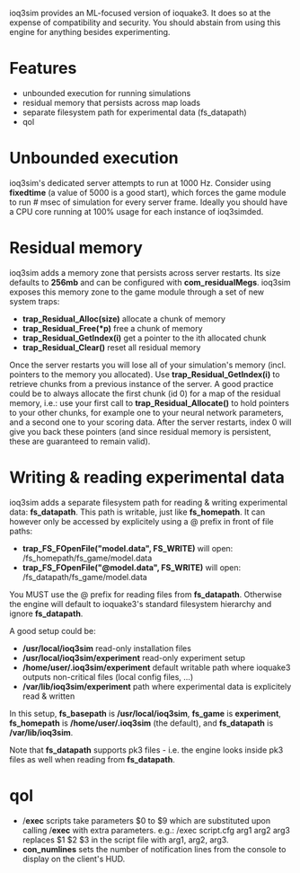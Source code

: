 ioq3sim provides an ML-focused version of ioquake3. It does so at the expense of compatibility and security. You should abstain from using this engine for anything besides experimenting.

# Features
- unbounded execution for running simulations
- residual memory that persists across map loads
- separate filesystem path for experimental data (fs_datapath)
- qol

# Unbounded execution
ioq3sim's dedicated server attempts to run at 1000 Hz. Consider using **fixedtime** (a value of 5000 is a good start), which forces the game module to run # msec of simulation for every server frame. Ideally you should have a CPU core running at 100% usage for each instance of ioq3simded.

# Residual memory
ioq3sim adds a memory zone that persists across server restarts. Its size defaults to **256mb** and can be configured with **com_residualMegs**. ioq3sim exposes this memory zone to the game module through a set of new system traps:
- **trap_Residual_Alloc(size)** allocate a chunk of memory
- **trap_Residual_Free(\*p)** free a chunk of memory
- **trap_Residual_GetIndex(i)** get a pointer to the ith allocated chunk
- **trap_Residual_Clear()** reset all residual memory

Once the server restarts you will lose all of your simulation's memory (incl. pointers to the memory you allocated). Use **trap_Residual_GetIndex(i)** to retrieve chunks from a previous instance of the server. A good practice could be to always allocate the first chunk (id 0) for a map of the residual memory, i.e.: use your first call to **trap_Residual_Allocate()** to hold pointers to your other chunks, for example one to your neural network parameters, and a second one to your scoring data. After the server restarts, index 0 will give you back these pointers (and since residual memory is persistent, these are guaranteed to remain valid).

# Writing & reading experimental data
ioq3sim adds a separate filesystem path for reading & writing experimental data: **fs_datapath**. This path is writable, just like **fs_homepath**. It can however only be accessed by explicitely using a @ prefix in front of file paths:

- **trap_FS_FOpenFile("model.data", FS_WRITE)** will open: /fs_homepath/fs_game/model.data
- **trap_FS_FOpenFile("@model.data", FS_WRITE)** will open: /fs_datapath/fs_game/model.data

You MUST use the @ prefix for reading files from **fs_datapath**. Otherwise the engine will default to ioquake3's standard filesystem hierarchy and ignore **fs_datapath**.

A good setup could be:

- **/usr/local/ioq3sim**	read-only installation files
- **/usr/local/ioq3sim/experiment** read-only experiment setup
- **/home/user/.ioq3sim/experiment** default writable path where ioquake3 outputs non-critical files (local config files, ...)
- **/var/lib/ioq3sim/experiment** path where experimental data is explicitely read & written

In this setup, **fs_basepath** is **/usr/local/ioq3sim**, **fs_game** is **experiment**, **fs_homepath** is **/home/user/.ioq3sim** (the default), and **fs_datapath** is **/var/lib/ioq3sim**.

Note that **fs_datapath** supports pk3 files - i.e. the engine looks inside pk3 files as well when reading from **fs_datapath**.

# qol
- /**exec** scripts take parameters $0 to $9 which are substituted upon calling /**exec** with extra parameters. e.g.: /exec script.cfg arg1 arg2 arg3 replaces $1 $2 $3 in the script file with arg1, arg2, arg3.
- **con_numlines** sets the number of notification lines from the console to display on the client's HUD.
